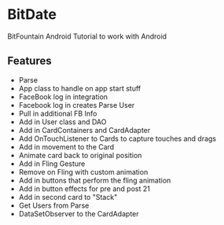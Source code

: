 # BitDate
BitFountain Android Tutorial to work with Android

## Features
* Parse
* App class to handle on app start stuff
* FaceBook log in integration
* Facebook log in creates Parse User
* Pull in additional FB Info
* Add in User class and DAO
* Add in CardContainers and CardAdapter
* Add OnTouchListener to Cards to capture touches and drags
* Add in movement to the Card
* Animate card back to original position
* Add in Fling Gesture
* Remove on Fling with custom animation
* Add in buttons that perform the fling animation
* Add in button effects for pre and post 21
* Add in second card to "Stack"
* Get Users from Parse
* DataSetObserver to the CardAdapter